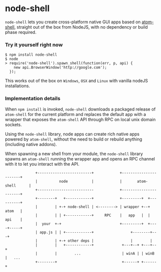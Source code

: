 node-shell
==========

`node-shell` lets you create cross-platform native GUI apps based on [atom-shell](https://github.com/atom/atom-shell),
straight out of the box from NodeJS, with no dependency or build phase required.

### Try it yourself right now

```
$ npm install node-shell
$ node
> require('node-shell').spawn_shell(function(err, p, api) { 
    new api.BrowserWindow('http://google.com'); 
  });
```
This works out of the box on `Windows`, `OSX` and `Linux` with vanilla nodeJS installations.

### Implementation details

When `npm install` is invoked, `node-shell` downloads a packaged release of `atom-shell`
for the current platform and replaces the default app with a wrapper that exposes the 
`atom-shell` API through RPC on local unix domain sockets.

Using the `node-shell` library, node apps can create rich native apps powered by `atom-shell`,
without the need to build or rebuild anything (including native addons).

When spawning a new shell from your module, the `node-shell` library spawns an `atom-shell`
running the wrapper app and opens an RPC channel with it to let you interact with the API.

```
              +-------------------------+            +-----------------------+
              |          node           |            |       atom-shell      |
              +--------------------------            +-----------------------+
              +--------+   +------------+            +---------+  +----------+
              |        | +-+ node-shell | <--------> | wrapper +--+   atom   |
              |        | | +------------+     RPC    |   app   |  |   api    |
              |  your  +-+                           +---------+  +----+-----+
              | app.js | | +------------+                 +--------+---+
              |        | +-+ other deps |                 |        |       
              |        |   +------------+             +---+--+ +---+--+ 
              |        |        ...                   | winA | | winB |   ...
              +--------+                              +------+ +------+
```
